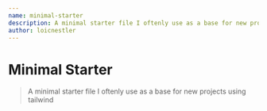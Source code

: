 ```yaml
---
name: minimal-starter
description: A minimal starter file I oftenly use as a base for new projects using tailwind
author: loicnestler
---
```


# Minimal Starter

> A minimal starter file I oftenly use as a base for new projects using tailwind
